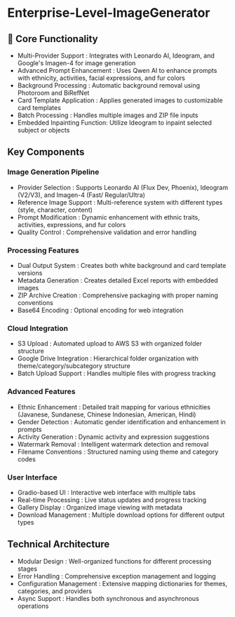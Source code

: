 # Enterprise-Level-ImageGenerator

## 🌟 Core Functionality
- Multi-Provider Support : Integrates with Leonardo AI, Ideogram, and Google's Imagen-4 for image generation
- Advanced Prompt Enhancement : Uses Qwen AI to enhance prompts with ethnicity, activities, facial expressions, and fur colors
- Background Processing : Automatic background removal using Photoroom and BiRefNet
- Card Template Application : Applies generated images to customizable card templates
- Batch Processing : Handles multiple images and ZIP file inputs
- Embedded Inpainting Function: Utilize Ideogram to inpaint selected subject or objects
## Key Components
### Image Generation Pipeline
- Provider Selection : Supports Leonardo AI (Flux Dev, Phoenix), Ideogram (V2/V3), and Imagen-4 (Fast/ Regular/Ultra)
- Reference Image Support : Multi-reference system with different types (style, character, content)
- Prompt Modification : Dynamic enhancement with ethnic traits, activities, expressions, and fur colors
- Quality Control : Comprehensive validation and error handling
### Processing Features
- Dual Output System : Creates both white background and card template versions
- Metadata Generation : Creates detailed Excel reports with embedded images
- ZIP Archive Creation : Comprehensive packaging with proper naming conventions
- Base64 Encoding : Optional encoding for web integration
### Cloud Integration
- S3 Upload : Automated upload to AWS S3 with organized folder structure
- Google Drive Integration : Hierarchical folder organization with theme/category/subcategory structure
- Batch Upload Support : Handles multiple files with progress tracking
### Advanced Features
- Ethnic Enhancement : Detailed trait mapping for various ethnicities (Javanese, Sundanese, Chinese Indonesian, American, Hindi)
- Gender Detection : Automatic gender identification and enhancement in prompts
- Activity Generation : Dynamic activity and expression suggestions
- Watermark Removal : Intelligent watermark detection and removal
- Filename Conventions : Structured naming using theme and category codes
### User Interface
- Gradio-based UI : Interactive web interface with multiple tabs
- Real-time Processing : Live status updates and progress tracking
- Gallery Display : Organized image viewing with metadata
- Download Management : Multiple download options for different output types
## Technical Architecture
- Modular Design : Well-organized functions for different processing stages
- Error Handling : Comprehensive exception management and logging
- Configuration Management : Extensive mapping dictionaries for themes, categories, and providers
- Async Support : Handles both synchronous and asynchronous operations
